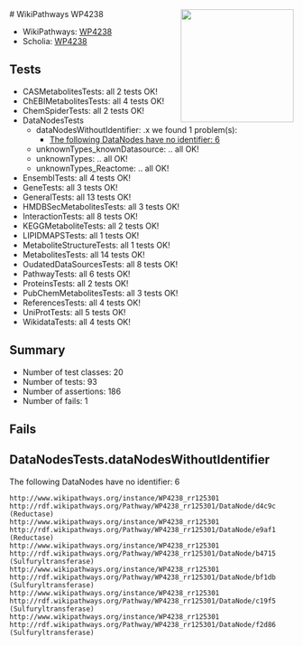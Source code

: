 <img style="float: right; width: 200px" src="https://upload.wikimedia.org/wikipedia/commons/thumb/8/83/Wplogo_with_text_500.png/640px-Wplogo_with_text_500.png" />
# WikiPathways WP4238

* WikiPathways: [WP4238](https://wikipathways.org/pathways/WP4238)
* Scholia: [WP4238](https://scholia.toolforge.org/wikipathways/WP4238)
## Tests
* CASMetabolitesTests: all 2 tests OK!
* ChEBIMetabolitesTests: all 4 tests OK!
* ChemSpiderTests: all 2 tests OK!
* DataNodesTests
    * dataNodesWithoutIdentifier: .x we found 1 problem(s):
        * [The following DataNodes have no identifier: 6](#d2d32fa5)
    * unknownTypes_knownDatasource: .. all OK!
    * unknownTypes: .. all OK!
    * unknownTypes_Reactome: .. all OK!
* EnsemblTests: all 4 tests OK!
* GeneTests: all 3 tests OK!
* GeneralTests: all 13 tests OK!
* HMDBSecMetabolitesTests: all 3 tests OK!
* InteractionTests: all 8 tests OK!
* KEGGMetaboliteTests: all 2 tests OK!
* LIPIDMAPSTests: all 1 tests OK!
* MetaboliteStructureTests: all 1 tests OK!
* MetabolitesTests: all 14 tests OK!
* OudatedDataSourcesTests: all 8 tests OK!
* PathwayTests: all 6 tests OK!
* ProteinsTests: all 2 tests OK!
* PubChemMetabolitesTests: all 3 tests OK!
* ReferencesTests: all 4 tests OK!
* UniProtTests: all 5 tests OK!
* WikidataTests: all 4 tests OK!


## Summary

* Number of test classes: 20
* Number of tests: 93
* Number of assertions: 186
* Number of fails: 1

## Fails

<a name="d2d32fa5" />

## DataNodesTests.dataNodesWithoutIdentifier

The following DataNodes have no identifier: 6
```
http://www.wikipathways.org/instance/WP4238_rr125301 http://rdf.wikipathways.org/Pathway/WP4238_rr125301/DataNode/d4c9c (Reductase)
http://www.wikipathways.org/instance/WP4238_rr125301 http://rdf.wikipathways.org/Pathway/WP4238_rr125301/DataNode/e9af1 (Reductase)
http://www.wikipathways.org/instance/WP4238_rr125301 http://rdf.wikipathways.org/Pathway/WP4238_rr125301/DataNode/b4715 (Sulfuryltransferase)
http://www.wikipathways.org/instance/WP4238_rr125301 http://rdf.wikipathways.org/Pathway/WP4238_rr125301/DataNode/bf1db (Sulfuryltransferase)
http://www.wikipathways.org/instance/WP4238_rr125301 http://rdf.wikipathways.org/Pathway/WP4238_rr125301/DataNode/c19f5 (Sulfuryltransferase)
http://www.wikipathways.org/instance/WP4238_rr125301 http://rdf.wikipathways.org/Pathway/WP4238_rr125301/DataNode/f2d86 (Sulfuryltransferase)
```


